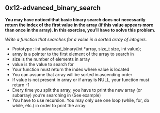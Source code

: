 ## 0x12-advanced_binary_search

**You may have noticed that basic binary search does not necessarily return the index of the first value in the array (if this value appears more than once in the array). In this exercise, you’ll have to solve this problem.**

*Write a function that searches for a value in a sorted array of integers.*

* Prototype : int advanced_binary(int *array, size_t size, int value);
* array is a pointer to the first element of the array to search in
* size is the number of elements in array
* value is the value to search for
* Your function must return the index where value is located
* You can assume that array will be sorted in ascending order
* If value is not present in array or if array is NULL, your function must return -1
* Every time you split the array, you have to print the new array (or subarray) you’re searching in (See example)
* You have to use recursion. You may only use one loop (while, for, do while, etc.) in order to print the array